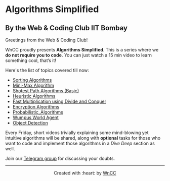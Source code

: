 # Algorithms Simplified

## By the Web & Coding Club IIT Bombay

Greetings from the Web & Coding Club!

WnCC proudly presents __Algorithms Simplified__. This is a series where we **do not require you to code**. You can just watch a 15 min video to learn something cool, that’s it!

Here's the list of topics covered till now:
- [Sorting Algorithms](./Sorting_Algorithm/README.md)
- [Mini-Max Algorithm](./MiniMax-Algorithm/README.md)
- [Shotest Path Algorithms (Basic)](./Shortest_Path_Algorithms_Basic/README.md)
- [Heuristic Algorithms](./Heuristic-Algorithms/README.md)
- [Fast Multiplication using Divide and Conquer](./Divide_And_Conquer_Multiplication/README.md)
- [Encryption Algorithms](./Encryption_Algorithms/README.md)
- [Probabilistic_Algorithms](./Probabilistic_Algorithm/README.md)
- [Wumpus World Agent](https://github.com/wncc/algos-simplified/tree/master/Wumpus%20World)
- [Object Detection](https://github.com/wncc/algos-simplified/tree/master/Object%20Detection%20Algorithms)

Every Friday, short videos trivially explaining some mind-blowing yet intuitive algorithms will be shared, along with **optional**  tasks for those who want to code and implement those algorithms in a *Dive Deep* section as well.

Join our [Telegram group](https://t.me/joinchat/Go8oWRUqXsSufvCA75qMUQ) for discussing your doubts.

***

<p align="center">Created with :heart: by <a href="https://www.wncc-iitb.org/">WnCC</a></p>
